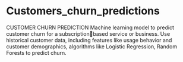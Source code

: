 #  Customers_churn_predictions
CUSTOMER CHURN PREDICTION
Machine learning model to predict customer churn for a subscriptionbased service or business. Use historical customer data, including
features like usage behavior and customer demographics, 
algorithms like Logistic Regression, Random Forests to predict churn.
